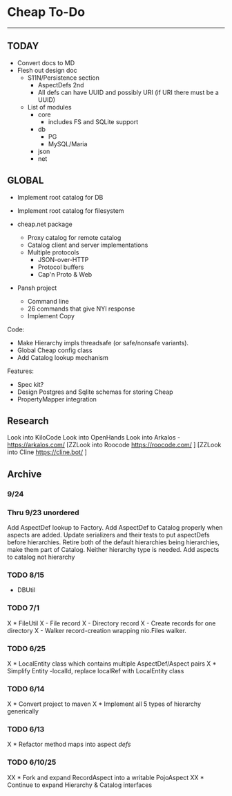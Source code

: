 # Cheap To-Do
***

## TODAY
* Convert docs to MD
* Flesh out design doc
  * S11N/Persistence section
    * AspectDefs 2nd
    * All defs can have UUID and possibly URI (if URI there must be a UUID)
  * List of modules
    * core
      * includes FS and SQLite support
    * db
      * PG
      * MySQL/Maria
    * json
    * net


## GLOBAL
* Implement root catalog for DB
* Implement root catalog for filesystem
* cheap.net package
    * Proxy catalog for remote catalog
    * Catalog client and server implementations
    * Multiple protocols
        * JSON-over-HTTP
        * Protocol buffers
        * Cap'n Proto & Web

* Pansh project
    - Command line
    - 26 commands that give NYI response
    - Implement Copy

Code:
* Make Hierarchy impls threadsafe (or safe/nonsafe variants).
* Global Cheap config class
* Add Catalog lookup mechanism

Features:
* Spec kit?
* Design Postgres and Sqlite schemas for storing Cheap
* PropertyMapper integration



## Research
Look into KiloCode
Look into OpenHands
Look into Arkalos - https://arkalos.com/
[ZZLook into Roocode https://roocode.com/ ]
[ZZLook into Cline https://cline.bot/ ]


## Archive

### 9/24


### Thru 9/23 unordered
Add AspectDef lookup to Factory.
Add AspectDef to Catalog properly when aspects are added.
Update serializers and their tests to put aspectDefs before hierarchies.
Retire both of the default hierarchies being hierarchies, make them part of Catalog. Neither hierarchy type is needed.
Add aspects to catalog not hierarchy


### TODO 8/15
* DBUtil

### TODO 7/1
X * FileUtil
X    - File record
X    - Directory record
X    - Create records for one directory
X    - Walker record-creation wrapping nio.Files walker.

### TODO 6/25
X * LocalEntity class which contains multiple AspectDef/Aspect pairs
X * Simplify Entity -localId, replace localRef with LocalEntity class

### TODO 6/14
X * Convert project to maven
X * Implement all 5 types of hierarchy generically

### TODO 6/13
X * Refactor method maps into aspect *defs*

### TODO 6/10/25
XX * Fork and expand RecordAspect into a writable PojoAspect
XX * Continue to expand Hierarchy & Catalog interfaces










